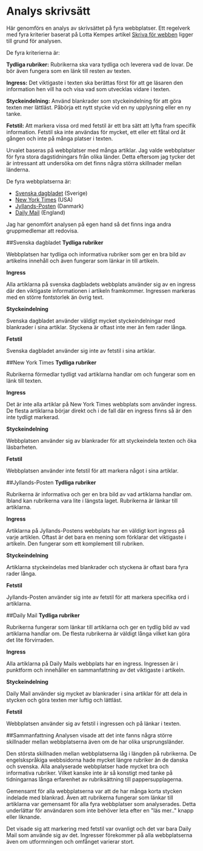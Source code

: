 Analys skrivsätt
===============================
Här genomförs en analys av skrivsättet på fyra webbplatser. Ett regelverk med fyra kriterier baserat på Lotta Kempes artikel [Skriva för webben](https://www.iis.se/lar-dig-mer/guider/hur-man-skriver-for-webben/) ligger till grund för analysen.

De fyra kriterierna är:

**Tydliga rubriker:**
Rubrikerna ska vara tydliga och leverera vad de lovar. De bör även fungera som en länk till resten av texten.

**Ingress:**
Det viktigaste i texten ska berättas först för att ge läsaren den information hen vill ha och visa vad som utvecklas vidare i texten.

**Styckeindelning:**
Använd blankrader som styckeindelning för att göra texten mer lättläst. Påbörja ett nytt stycke vid en ny upplysning eller en ny tanke.

**Fetstil:**
Att markera vissa ord med fetstil är ett bra sätt att lyfta fram specifik information. Fetstil ska inte användas för mycket, ett eller ett fåtal ord åt gången och inte på många platser i texten.

Urvalet baseras på webbplatser med många artiklar. Jag valde webbplatser för fyra stora dagstidningars från olika länder. Detta eftersom jag tycker det är intressant att undersöka om det finns några störra skillnader mellan länderna.

De fyra webbplatserna är:

* [Svenska dagbladet](https://www.svd.se/) (Sverige)
* [New York Times](https://www.nytimes.com/) (USA)
* [Jyllands-Posten](https://jyllands-posten.dk/) (Danmark)
* [Daily Mail](http://www.dailymail.co.uk/home/index.html) (England)

Jag har genomfört analysen på egen hand så det finns inga andra gruppmedlemar att redovisa.

##Svenska dagbladet
**Tydliga rubriker**

Webbplatsen har tydliga och informativa rubriker som ger en bra bild av artikelns innehåll och även fungerar som länkar in till artikeln.

**Ingress**

Alla artiklarna på svenska dagbladets webbplats använder sig av en ingress där den viktigaste informationen i artikeln framkommer. Ingressen markeras med en större fontstorlek än övrig text.

**Styckeindelning**

Svenska dagbladet använder väldigt mycket styckeindelningar med blankrader i sina artiklar. Styckena är oftast inte mer än fem rader långa.

**Fetstil**

Svenska dagbladet använder sig inte av fetstil i sina artiklar.

##New York Times
**Tydliga rubriker**

Rubrikerna förmedlar tydligt vad artiklarna handlar om och fungerar som en länk till texten.

**Ingress**

Det är inte alla artiklar på New York Times webbplats som använder ingress. De flesta artiklarna börjar direkt och i de fall där en ingress finns så är den inte tydligt markerad.

**Styckeindelning**

Webbplatsen använder sig av blankrader för att styckeindela texten och öka läsbarheten.

**Fetstil**

Webbplatsen använder inte fetstil för att markera något i sina artiklar.

##Jyllands-Posten
**Tydliga rubriker**

Rubrikerna är informativa och ger en bra bild av vad artiklarna handlar om. Ibland kan rubrikerna vara lite i längsta laget. Rubrikerna är länkar till artiklarna.

**Ingress**

Artiklarna på Jyllands-Postens webbplats har en väldigt kort ingress på varje artiklen. Oftast är det bara en mening som förklarar det viktigaste i artikeln. Den fungerar som ett komplement till rubriken.

**Styckeindelning**

Artiklarna styckeindelas med blankrader och styckena är oftast bara fyra rader långa.

**Fetstil**

Jyllands-Posten använder sig inte av fetstil för att markera specifika ord i artiklarna.

##Daily Mail
**Tydliga rubriker**

Rubrikerna fungerar som länkar till artiklarna och ger en tydlig bild av vad artiklarna handlar om. De flesta rubrikerna är väldigt långa vilket kan göra det lite förvirraden.

**Ingress**

Alla artiklarna på Daily Mails webbplats har en ingress. Ingressen är i punktform och innehåller en sammanfattning av det viktigaste i artikeln.

**Styckeindelning**

Daily Mail använder sig mycket av blankrader i sina artiklar för att dela in stycken och göra texten mer luftig och lättläst.

**Fetstil**

Webbplatsen använder sig av fetstil i ingressen och på länkar i texten.

##Sammanfattning
Analysen visade att det inte fanns några större skillnader mellan webbplatserna även om de har olika ursprungsländer.

Den största skillnaden mellan webbplatserna låg i längden på rubrikerna. De engelskspråkiga webbsidorna hade mycket längre rubriker än de danska och svenska. Alla analyserade webbplatser hade mycket bra och informativa rubriker. Vilket kanske inte är så konstigt med tanke på tidningarnas långa erfarenhet av rubriksättning till pappersupplagerna.

Gemensamt för alla webbplatserna var att de har många korta stycken indelade med blankrad. Även att rubrikerna fungerar som länkar till artiklarna var gemensamt för alla fyra webbplatser som analyserades. Detta underlättar för användaren som inte behöver leta efter en "läs mer.." knapp eller liknande.

Det visade sig att markering med fetstil var ovanligt och det var bara Daily Mail som använde sig av det. Ingresser förekommer på alla webbplatserna även om utformningen och omfånget varierar stort.  
